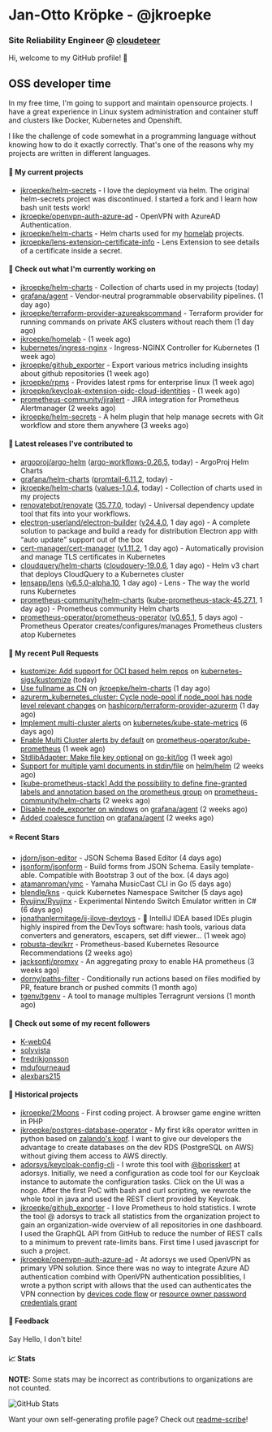 # Jan-Otto Kröpke - @jkroepke
### Site Reliability Engineer @ [cloudeteer](https://cloudeteer.de/)

Hi, welcome to my GitHub profile! 👋

## OSS developer time
In my free time, I'm going to support and maintain opensource projects. I have a great experience in Linux system administration and container stuff and clusters like Docker, Kubernetes and Openshift.

I like the challenge of code somewhat in a programming language without knowing how to do it exactly correctly. That's one of the reasons why my projects are written in different languages.

#### 🌱 My current projects
- [jkroepke/helm-secrets](https://github.com/jkroepke/helm-secrets) - I love the deployment via helm. The original helm-secrets project was discontinued. I started a fork and I learn how bash unit tests work!
- [jkroepke/openvpn-auth-azure-ad](https://github.com/jkroepke/openvpn-auth-azure-ad) - OpenVPN with AzureAD Authentication.
- [jkroepke/helm-charts](https://github.com/jkroepke/helm-charts) - Helm charts used for my [homelab](https://github.com/jkroepke/homelab) projects.
- [jkroepke/lens-extension-certificate-info](https://github.com/jkroepke/lens-extension-certificate-info) - Lens Extension to see details of a certificate inside a secret.

#### 👷 Check out what I'm currently working on

- [jkroepke/helm-charts](https://github.com/jkroepke/helm-charts) - Collection of charts used in my projects (today)
- [grafana/agent](https://github.com/grafana/agent) - Vendor-neutral programmable observability pipelines. (1 day ago)
- [jkroepke/terraform-provider-azureakscommand](https://github.com/jkroepke/terraform-provider-azureakscommand) - Terraform provider for running commands on private AKS clusters without reach them (1 day ago)
- [jkroepke/homelab](https://github.com/jkroepke/homelab) -  (1 week ago)
- [kubernetes/ingress-nginx](https://github.com/kubernetes/ingress-nginx) - Ingress-NGINX Controller for Kubernetes (1 week ago)
- [jkroepke/github_exporter](https://github.com/jkroepke/github_exporter) - Export various metrics including insights about github repositories (1 week ago)
- [jkroepke/rpms](https://github.com/jkroepke/rpms) - Provides latest rpms for enterprise linux (1 week ago)
- [jkroepke/keycloak-extension-oidc-cloud-identities](https://github.com/jkroepke/keycloak-extension-oidc-cloud-identities) -  (1 week ago)
- [prometheus-community/jiralert](https://github.com/prometheus-community/jiralert) - JIRA integration for Prometheus Alertmanager (2 weeks ago)
- [jkroepke/helm-secrets](https://github.com/jkroepke/helm-secrets) - A helm plugin that help manage secrets with Git workflow and store them anywhere (3 weeks ago)

#### 🔭 Latest releases I've contributed to

- [argoproj/argo-helm](https://github.com/argoproj/argo-helm) ([argo-workflows-0.26.5](https://github.com/argoproj/argo-helm/releases/tag/argo-workflows-0.26.5), today) - ArgoProj Helm Charts
- [grafana/helm-charts](https://github.com/grafana/helm-charts) ([promtail-6.11.2](https://github.com/grafana/helm-charts/releases/tag/promtail-6.11.2), today) - 
- [jkroepke/helm-charts](https://github.com/jkroepke/helm-charts) ([values-1.0.4](https://github.com/jkroepke/helm-charts/releases/tag/values-1.0.4), today) - Collection of charts used in my projects
- [renovatebot/renovate](https://github.com/renovatebot/renovate) ([35.77.0](https://github.com/renovatebot/renovate/releases/tag/35.77.0), today) - Universal dependency update tool that fits into your workflows.
- [electron-userland/electron-builder](https://github.com/electron-userland/electron-builder) ([v24.4.0](https://github.com/electron-userland/electron-builder/releases/tag/v24.4.0), 1 day ago) - A complete solution to package and build a ready for distribution Electron app with “auto update” support out of the box
- [cert-manager/cert-manager](https://github.com/cert-manager/cert-manager) ([v1.11.2](https://github.com/cert-manager/cert-manager/releases/tag/v1.11.2), 1 day ago) - Automatically provision and manage TLS certificates in Kubernetes
- [cloudquery/helm-charts](https://github.com/cloudquery/helm-charts) ([cloudquery-19.0.6](https://github.com/cloudquery/helm-charts/releases/tag/cloudquery-19.0.6), 1 day ago) - Helm v3 chart that deploys CloudQuery to a Kubernetes cluster
- [lensapp/lens](https://github.com/lensapp/lens) ([v6.5.0-alpha.10](https://github.com/lensapp/lens/releases/tag/v6.5.0-alpha.10), 1 day ago) - Lens - The way the world runs Kubernetes
- [prometheus-community/helm-charts](https://github.com/prometheus-community/helm-charts) ([kube-prometheus-stack-45.27.1](https://github.com/prometheus-community/helm-charts/releases/tag/kube-prometheus-stack-45.27.1), 1 day ago) - Prometheus community Helm charts
- [prometheus-operator/prometheus-operator](https://github.com/prometheus-operator/prometheus-operator) ([v0.65.1](https://github.com/prometheus-operator/prometheus-operator/releases/tag/v0.65.1), 5 days ago) - Prometheus Operator creates/configures/manages Prometheus clusters atop Kubernetes

#### 🔨 My recent Pull Requests

- [kustomize: Add support for OCI based helm repos](https://github.com/kubernetes-sigs/kustomize/pull/5167) on [kubernetes-sigs/kustomize](https://github.com/kubernetes-sigs/kustomize) (today)
- [Use fullname as CN](https://github.com/jkroepke/helm-charts/pull/38) on [jkroepke/helm-charts](https://github.com/jkroepke/helm-charts) (1 day ago)
- [azurerm_kubernetes_cluster: Cycle node-pool if node_pool has node level relevant changes](https://github.com/hashicorp/terraform-provider-azurerm/pull/21719) on [hashicorp/terraform-provider-azurerm](https://github.com/hashicorp/terraform-provider-azurerm) (1 day ago)
- [Implement multi-cluster alerts](https://github.com/kubernetes/kube-state-metrics/pull/2058) on [kubernetes/kube-state-metrics](https://github.com/kubernetes/kube-state-metrics) (6 days ago)
- [Enable Multi Cluster alerts by default](https://github.com/prometheus-operator/kube-prometheus/pull/2099) on [prometheus-operator/kube-prometheus](https://github.com/prometheus-operator/kube-prometheus) (1 week ago)
- [StdlibAdapter: Make file key optional](https://github.com/go-kit/log/pull/33) on [go-kit/log](https://github.com/go-kit/log) (1 week ago)
- [Support for multiple yaml documents in stdin/file](https://github.com/helm/helm/pull/12029) on [helm/helm](https://github.com/helm/helm) (2 weeks ago)
- [[kube-prometheus-stack] Add the possibility to define fine-granted labels and annotation based on the prometheus group](https://github.com/prometheus-community/helm-charts/pull/3288) on [prometheus-community/helm-charts](https://github.com/prometheus-community/helm-charts) (2 weeks ago)
- [Disable node_exporter on windows](https://github.com/grafana/agent/pull/3637) on [grafana/agent](https://github.com/grafana/agent) (2 weeks ago)
- [Added coalesce function](https://github.com/grafana/agent/pull/3604) on [grafana/agent](https://github.com/grafana/agent) (2 weeks ago)

#### ⭐ Recent Stars

- [jdorn/json-editor](https://github.com/jdorn/json-editor) - JSON Schema Based Editor (4 days ago)
- [jsonform/jsonform](https://github.com/jsonform/jsonform) - Build forms from JSON Schema. Easily template-able. Compatible with Bootstrap 3 out of the box. (4 days ago)
- [atamanroman/ymc](https://github.com/atamanroman/ymc) - Yamaha MusicCast CLI in Go (5 days ago)
- [blendle/kns](https://github.com/blendle/kns) - quick Kubernetes Namespace Switcher (5 days ago)
- [Ryujinx/Ryujinx](https://github.com/Ryujinx/Ryujinx) - Experimental Nintendo Switch Emulator written in C# (6 days ago)
- [jonathanlermitage/ij-ilove-devtoys](https://github.com/jonathanlermitage/ij-ilove-devtoys) - 🧩 IntelliJ IDEA based IDEs plugin highly inspired from the DevToys software: hash tools, various data converters and generators, escapers, set diff viewer... (1 week ago)
- [robusta-dev/krr](https://github.com/robusta-dev/krr) - Prometheus-based Kubernetes Resource Recommendations (2 weeks ago)
- [jacksontj/promxy](https://github.com/jacksontj/promxy) - An aggregating proxy to enable HA prometheus (3 weeks ago)
- [dorny/paths-filter](https://github.com/dorny/paths-filter) - Conditionally run actions based on files modified by PR, feature branch or pushed commits (1 month ago)
- [tgenv/tgenv](https://github.com/tgenv/tgenv) - A tool to manage multiples Terragrunt versions (1 month ago)

#### 👯 Check out some of my recent followers

- [K-web04](https://github.com/K-web04)
- [solyvista](https://github.com/solyvista)
- [fredrikjonsson](https://github.com/fredrikjonsson)
- [mdufourneaud](https://github.com/mdufourneaud)
- [alexbars215](https://github.com/alexbars215)

#### 📜 Historical projects
- [jkroepke/2Moons](https://github.com/jkroepke/2Moons) - First coding project. A browser game engine written in PHP
- [jkroepke/postgres-database-operator](https://github.com/jkroepke/postgres-database-operator) - My first k8s operator written in python based on [zalando's kopf](https://github.com/zalando-incubator/kopf). I want to give our developers the advantage to create databases on the dev RDS (PostgreSQL on AWS) without giving them access to AWS directly.
- [adorsys/keycloak-config-cli](https://github.com/adorsys/keycloak-config-cli) - I wrote this tool with [@borisskert](https://github.com/borisskert) at adorsys. Initially, we need a configuration as code tool for our Keycloak instance to automate the configuration tasks. Click on the UI was a nogo. After the first PoC with bash and curl scripting, we rewrote the whole tool in java and used the REST client provided by Keycloak.
- [jkroepke/github_exporter](https://github.com/jkroepke/github_exporter) - I love Prometheus to hold statistics. I wrote the tool @ adorsys to track all statistics from the organization project to gain an organization-wide overview of all repositories in one dashboard. I used the GraphQL API from GitHub to reduce the number of REST calls to a minimum to prevent rate-limits bans. First time I used javascript for such a project.
- [jkroepke/openvpn-auth-azure-ad](https://github.com/jkroepke/openvpn-auth-azure-ad) - At adorsys we used OpenVPN as primary VPN solution. Since there was no way to integrate Azure AD authentication combind with OpenVPN authentication possiblities, I wrote a python script with allows that the used can authenticates the VPN connection by [devices code flow](https://docs.microsoft.com/en-us/azure/active-directory/develop/v2-oauth2-device-code) or [resource owner password credentials grant](https://docs.microsoft.com/en-us/azure/active-directory/develop/v2-oauth-ropc)

#### 💬 Feedback

Say Hello, I don't bite!

#### 📈 Stats

**NOTE:** Some stats may be incorrect as contributions to organizations
are not counted.

![GitHub Stats](https://github-readme-stats.vercel.app/api?username=jkroepke&count_private=false&theme=tokyonight&show_icons=true)

Want your own self-generating profile page? Check out [readme-scribe](https://github.com/muesli/readme-scribe)!
